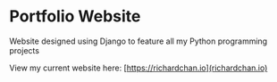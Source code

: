# Portfolio Website

Website designed using Django to feature all my Python programming projects

View my current website here: [https://richardchan.io](richardchan.io)
